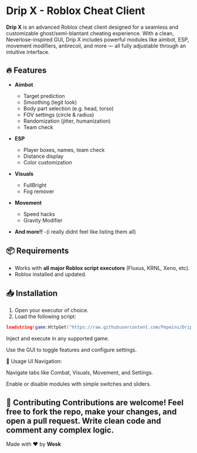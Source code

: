 # Drip X - Roblox Cheat Client

**Drip X** is an advanced Roblox cheat client designed for a seamless and customizable ghost/semi-blantant cheating experience. With a clean, Neverlose-inspired GUI, Drip X includes powerful modules like aimbot, ESP, movement modifiers, antirecoil, and more — all fully adjustable through an intuitive interface.

## 🔥 Features

- **Aimbot**
  - Target prediction
  - Smoothing (legit look)
  - Body part selection (e.g. head, torso)
  - FOV settings (circle & radius)
  - Randomization (jitter, humanization)
  - Team check

- **ESP**
  - Player boxes, names, team check
  - Distance display
  - Color customization

- **Visuals**
  - FullBright
  - Fog remover

- **Movement**
  - Speed hacks
  - Gravity Modifier
 
- **And more!!**
  -(i really didnt feel like listing them all)

## 📦 Requirements

- Works with **all major Roblox script executors** (Fluxus, KRNL, Xeno, etc).
- Roblox installed and updated.

## 📥 Installation

1. Open your executor of choice.
2. Load the following script:

```lua
loadstring(game:HttpGet("https://raw.githubusercontent.com/Pepeins/DripX/main/main.lua"))()
```
Inject and execute in any supported game.

Use the GUI to toggle features and configure settings.

🧠 Usage
UI Navigation:

Navigate tabs like Combat, Visuals, Movement, and Settings.

Enable or disable modules with simple switches and sliders.

🤝 Contributing
Contributions are welcome! Feel free to fork the repo, make your changes, and open a pull request. Write clean code and comment any complex logic.
---

Made with ❤️ by **Wesk**
